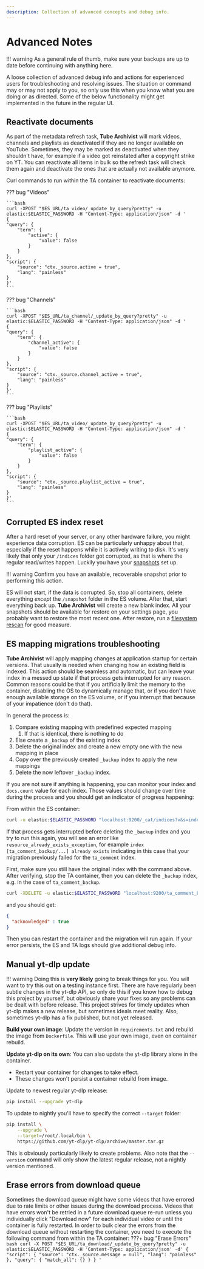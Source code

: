 ```yaml
---
description: Collection of advanced concepts and debug info.
---
```


# Advanced Notes

!!! warning
	As a general rule of thumb, make sure your backups are up to date before continuing with anything here.

A loose collection of advanced debug info and actions for experienced users for troubleshooting and resolving issues. The situation or command may or may not apply to you, so only use this when you know what you are doing or as directed. Some of the below functionality might get implemented in the future in the regular UI.

## Reactivate documents
As part of the metadata refresh task, **Tube Archivist** will mark videos, channels and playlists as deactivated if they are no longer available on YouTube. Sometimes, they may be marked as deactivated when they shouldn't have, for example if a video got reinstated after a copyright strike on YT. You can reactivate all items in bulk so the refresh task will check them again and deactivate the ones that are actually not available anymore.

Curl commands to run within the TA container to reactivate documents:

??? bug "Videos"

    ```bash
	curl -XPOST "$ES_URL/ta_video/_update_by_query?pretty" -u elastic:$ELASTIC_PASSWORD -H "Content-Type: application/json" -d '
	{
	"query": {
		"term": {
			"active": {
				"value": false
			}
		}
	},
	"script": {
		"source": "ctx._source.active = true",
		"lang": "painless"
	}
	}'
	```

??? bug "Channels"

	```bash
	curl -XPOST "$ES_URL/ta_channel/_update_by_query?pretty" -u elastic:$ELASTIC_PASSWORD -H "Content-Type: application/json" -d '
	{
	"query": {
		"term": {
			"channel_active": {
				"value": false
			}
		}
	},
	"script": {
		"source": "ctx._source.channel_active = true",
		"lang": "painless"
	}
	}'
	```

??? bug "Playlists"

	```bash
	curl -XPOST "$ES_URL/ta_video/_update_by_query?pretty" -u elastic:$ELASTIC_PASSWORD -H "Content-Type: application/json" -d '
	{
	"query": {
		"term": {
			"playlist_active": {
				"value": false
			}
		}
	},
	"script": {
		"source": "ctx._source.playlist_active = true",
		"lang": "painless"
	}
	}'
	```

## Corrupted ES index reset
After a hard reset of your server, or any other hardware failure, you might experience data corruption. ES can be particularly unhappy about that, especially if the reset happens while it is actively writing to disk. It's very likely that only your `/indices` folder got corrupted, as that is where the regular read/writes happen. Luckily you have your [snapshots](settings/application.md#snapshots) set up.

!!! warning
	Confirm you have an available, recoverable snapshot prior to performing this action.

ES will not start, if the data is corrupted. So, stop all containers, delete everything *except* the `/snapshot` folder in the ES volume. After that, start everything back up. **Tube Archivist** will create a new blank index. All your snapshots should be available for restore on your settings page, you probably want to restore the most recent one. After restore, run a [filesystem rescan](settings/actions.md#rescan-filesystem) for good measure.

## ES mapping migrations troubleshooting

**Tube Archivist** will apply mapping changes at application startup for certain versions. That usually is needed when changing how an existing field is indexed. This action should be seamless and automatic, but can leave your index in a messed up state if that process gets interrupted for any reason. Common reasons could be that if you artificially limit the memory to the container, disabling the OS to dynamically manage that, or if you don't have enough available storage on the ES volume, or if you interrupt that because of your impatience (don't do that).

In general the process is:

1. Compare existing mapping with predefined expected mapping
	1. If that is identical, there is nothing to do
1. Else create a `_backup` of the existing index
1. Delete the original index and create a new empty one with the new mapping in place
1. Copy over the previously created `_backup` index to apply the new mappings
1. Delete the now leftover `_backup` index.

If you are not sure if anything is happening, you can monitor your index and `docs.count` value for each index. Those values should change over time during the process and you should get an indicator of progress happening:

From within the ES container:

```bash
curl -u elastic:$ELASTIC_PASSWORD "localhost:9200/_cat/indices?v&s=index"
```

If that process gets interrupted before deleting the `_backup` index and you try to run this again, you will see an error like `resource_already_exists_exception`, for example `index [ta_comment_backup/...] already exists` indicating in this case that your migration previously failed for the `ta_comment` index.

First, make sure you still have the original index with the command above. After verifying, stop the TA container, then you can delete the `_backup` index, e.g. in the case of `ta_comment_backup`.

```bash
curl -XDELETE -u elastic:$ELASTIC_PASSWORD "localhost:9200/ta_comment_backup?pretty"
```

and you should get:
```json
{
  "acknowledged" : true
}
```

Then you can restart the container and the migration will run again. If your error persists, the ES and TA logs should give additional debug info.

## Manual yt-dlp update
!!! warning
	Doing this is **very likely** going to break things for you. You will want to try this out on a testing instance first. There are have regularly been subtle changes in the yt-dlp API, so only do this if you know how to debug this project by yourself, but obviously share your fixes so any problems can be dealt with before release.
This project strives for timely updates when yt-dlp makes a new release, but sometimes ideals meet reality. Also, sometimes yt-dlp has a fix published, but not yet released.

**Build your own image**: Update the version in `requirements.txt` and rebuild the image from `Dockerfile`. This will use your own image, even on container rebuild.

**Update yt-dlp on its own**: You can also update the yt-dlp library alone in the container.

- Restart your container for changes to take effect.
- These changes won't persist a container rebuild from image.

Update to newest regular yt-dlp release:

```bash
pip install --upgrade yt-dlp
```

To update to nightly you'll have to specify the correct `--target` folder:
```bash
pip install \
    --upgrade \
    --target=/root/.local/bin \
    https://github.com/yt-dlp/yt-dlp/archive/master.tar.gz
```
This is obviously particularly likely to create problems. Also note that the `--version` command will only show the latest regular release, not a nightly version mentioned.

## Erase errors from download queue
Sometimes the download queue might have some videos that have errored due to rate limits or other issues during the download process. Videos that have errors won't be retried in a future download queue re-run unless you individually click "Download now" for each individual video or until the container is fully restarted. In order to bulk clear the errors from the download queue without restarting the container, you need to execute the following command from within the TA container:
???+ bug "Erase Errors"
	```bash
	curl -X POST "$ES_URL/ta_download/_update_by_query?pretty" -u elastic:$ELASTIC_PASSWORD -H 'Content-Type: application/json' -d'
	{
	"script": {
		"source": "ctx._source.message = null",
		"lang": "painless"
	},
	"query": {
		"match_all": {}
	}
	}
	'
	```
